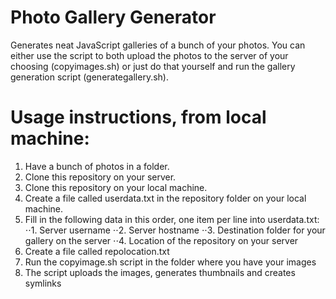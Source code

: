 # Photo Gallery Generator
Generates neat JavaScript galleries of a bunch of your photos. You can either use the script to both upload the photos to the server of your choosing (copyimages.sh) or just do that yourself and run the gallery generation script (generategallery.sh).

# Usage instructions, from local machine:
1. Have a bunch of photos in a folder.
2. Clone this repository on your server.
3. Clone this repository on your local machine.
4. Create a file called userdata.txt in the repository folder on your local machine.
5. Fill in the following data in this order, one item per line into userdata.txt:
⋅⋅1. Server username
⋅⋅2. Server hostname
⋅⋅3. Destination folder for your gallery on the server
⋅⋅4. Location of the repository on your server
7. Create a file called repolocation.txt 
6. Run the copyimage.sh script in the folder where you have your images
7. The script uploads the images, generates thumbnails and creates symlinks
